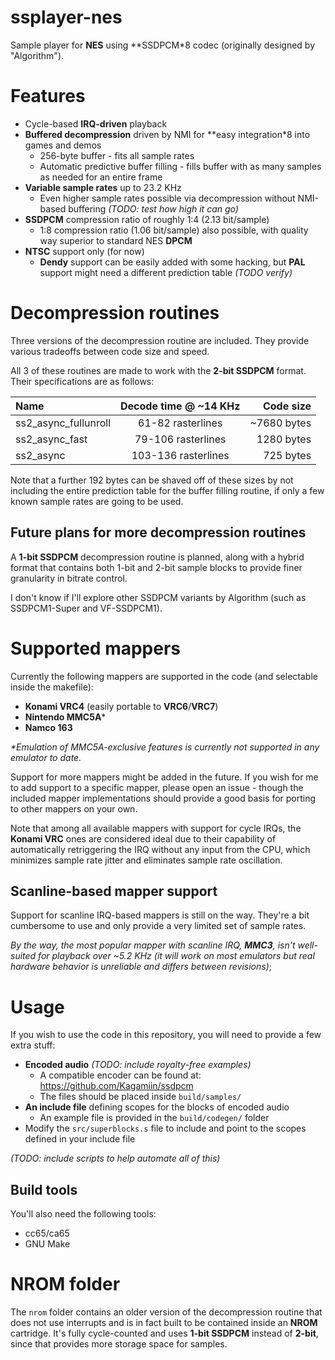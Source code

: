 # ssplayer-nes

Sample player for **NES** using **SSDPCM*8 codec (originally designed by "Algorithm").

# Features

- Cycle-based **IRQ-driven** playback
- **Buffered decompression** driven by NMI for **easy integration*8 into games and demos
  - 256-byte buffer - fits all sample rates
  - Automatic predictive buffer filling - fills buffer with as many samples as needed for an entire frame
- **Variable sample rates** up to 23.2 KHz
  - Even higher sample rates possible via decompression without NMI-based buffering _(TODO: test how high it can go)_
- **SSDPCM** compression ratio of roughly 1:4 (2.13 bit/sample)
  - 1:8 compression ratio (1.06 bit/sample) also possible, with quality way superior to standard NES **DPCM**
- **NTSC** support only (for now)
  - **Dendy** support can be easily added with some hacking, but **PAL** support might need a different prediction table _(TODO verify)_

# Decompression routines

Three versions of the decompression routine are included. They provide various tradeoffs between code size and speed.

All 3 of these routines are made to work with the **2-bit SSDPCM** format. Their specifications are as follows:

| Name                          | Decode time @ ~14 KHz | Code size   |
|:------------------------------|:---------------------:|------------:|
| ss2_async_fullunroll          | 61-82 rasterlines     | ~7680 bytes |
| ss2_async_fast                | 79-106 rasterlines    | 1280 bytes  |
| ss2_async                     | 103-136 rasterlines   | 725 bytes   |

Note that a further 192 bytes can be shaved off of these sizes by not including the entire prediction table for the buffer filling routine, if only a few known sample rates are going to be used.

## Future plans for more decompression routines

A **1-bit SSDPCM** decompression routine is planned, along with a hybrid format that contains both 1-bit and 2-bit sample blocks to provide finer granularity in bitrate control.

I don't know if I'll explore other SSDPCM variants by Algorithm (such as SSDPCM1-Super and VF-SSDPCM1).

# Supported mappers

Currently the following mappers are supported in the code (and selectable inside the makefile):

- **Konami VRC4** (easily portable to **VRC6**/**VRC7**)
- **Nintendo MMC5A***
- **Namco 163**

_*Emulation of MMC5A-exclusive features is currently not supported in any emulator to date._

Support for more mappers might be added in the future. If you wish for me to add support to a specific mapper, please open an issue - though the included mapper implementations should provide a good basis for porting to other mappers on your own.

Note that among all available mappers with support for cycle IRQs, the **Konami VRC** ones are considered ideal due to their capability of automatically retriggering the IRQ without any input from the CPU, which minimizes sample rate jitter and eliminates sample rate oscillation.

## Scanline-based mapper support

Support for scanline IRQ-based mappers is still on the way. They're a bit cumbersome to use and only provide a very limited set of sample rates.

_By the way, the most popular mapper with scanline IRQ, **MMC3**, isn't well-suited for playback over ~5.2 KHz (it will work on most emulators but real hardware behavior is unreliable and differs between revisions)_;

# Usage

If you wish to use the code in this repository, you will need to provide a few extra stuff:

- **Encoded audio** _(TODO: include royalty-free examples)_
  - A compatible encoder can be found at: <https://github.com/Kagamiin/ssdpcm>
  - The files should be placed inside `build/samples/`
- **An include file** defining scopes for the blocks of encoded audio
  - An example file is provided in the `build/codegen/` folder
- Modify the `src/superblocks.s` file to include and point to the scopes defined in your include file

_(TODO: include scripts to help automate all of this)_

## Build tools

You'll also need the following tools:

- cc65/ca65
- GNU Make

# NROM folder

The `nrom` folder contains an older version of the decompression routine that does not use interrupts and is in fact built to be contained inside an **NROM** cartridge. It's fully cycle-counted and uses **1-bit SSDPCM** instead of **2-bit**, since that provides more storage space for samples.
